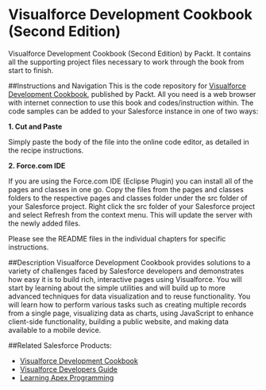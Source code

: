 # Visualforce Development Cookbook (Second Edition)
Visualforce Development Cookbook (Second Edition) by Packt. It contains all the supporting project files necessary to work through the book from start to finish.

##Instructions and Navigation
This is the code repository for [Visualforce Development Cookbook](https://www.packtpub.com/application-development/visualforce-development-cookbook-%E2%80%93-second-edition), published by Packt. All you need is a web browser with internet connection to use this book and codes/instruction within.
The code samples can be added to your Salesforce instance in one of two ways:

<b>1. Cut and Paste</b>

Simply paste the body of the file into the online code editor, as detailed in the 
recipe instructions.

<b>2. Force.com IDE</b>

If you are using the Force.com IDE (Eclipse Plugin) you can install all of the pages
and classes in one go.
Copy the files from the pages and classes folders to the respective pages and 
classes folder under the src folder of your Salesforce project.
Right click the src folder of your Salesforce project and select Refresh from the
context menu. This will update the server with the newly added files.

Please see the README files in the individual chapters for specific instructions.

##Description
Visualforce Development Cookbook provides solutions to a variety of challenges faced by Salesforce developers
and demonstrates how easy it is to build rich, interactive pages using Visualforce. You will start by learning about
the simple utilities and will build up to more advanced techniques for data visualization and to reuse functionality.
You will learn how to perform various tasks such as creating multiple records from a single page, visualizing data as
charts, using JavaScript to enhance client-side functionality, building a public website, and making data available to a
mobile device.

##Related Salesforce Products:
* [Visualforce Development Cookbook](https://www.packtpub.com/application-development/visualforce-development-cookbook?utm_source=github&utm_medium=repository&utm_campaign=9781782170808)
* [Visualforce Developers Guide](https://www.packtpub.com/application-development/visualforce-developer%E2%80%99s-guide?utm_source=github&utm_medium=repository&utm_campaign=9781782170808)
* [Learning Apex Programming](https://www.packtpub.com/application-development/learning-apex-programming?utm_source=github&utm_medium=repository&utm_campaign=9781782170808)
